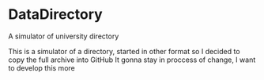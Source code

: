 # DataDirectory
A simulator of university directory


This is a simulator of a directory, started in other format so I decided to copy the full archive into GitHub
It gonna stay in proccess of change, I want to develop this more
